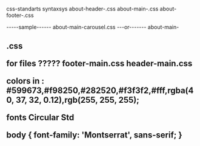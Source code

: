 css-standarts syntaxsys
about-header-<name of the object>.css
about-main-<name of the object>.css
about-footer-<name of the object>.css

-----sample------
about-main-carousel.css
---or-------
about-main-<h2 tags>.css

for files  ?????
footer-main.css 
header-main.css

colors in : #599673,#f98250,#282520,#f3f3f2,#fff,rgba(40, 37, 32, 0.12),rgb(255, 255, 255);

fonts Circular Std

body {
  font-family: 'Montserrat', sans-serif;
}

<link rel="stylesheet" href="https://fonts.googleapis.com/css?family=Montserrat:400,700&display=swap">

